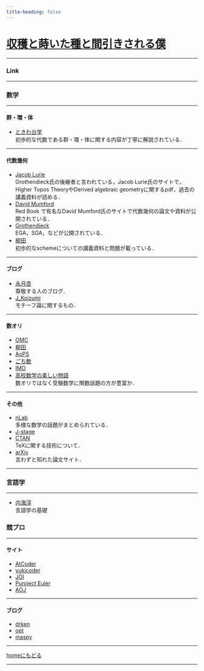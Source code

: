 ```yaml
---
title-heading: false
---
```

<!-- Global site tag (gtag.js) - Google Analytics -->
<script async src="https://www.googletagmanager.com/gtag/js?id=UA-212193483-1"></script>
<script>
  window.dataLayer = window.dataLayer || [];
  function gtag(){dataLayer.push(arguments);}
  gtag('js', new Date());

  gtag('config', 'UA-212193483-1');
</script>


# [収穫と蒔いた種と間引きされる僕](https://koutya0akari.github.io/)

---

### Link

---

### 数学

---

#### 群・環・体

- [ときわ台学](http://www.f-denshi.com/000TokiwaJPN/01daisu/000daisu.html)<br />
  初歩的な代数である群・環・体に関する内容が丁寧に解説されている．<br />
  
---

#### 代数幾何

- [Jacob Lurie](https://www.math.ias.edu/~lurie/)<br />
  Grothendieck氏の後継者と言われている，Jacob Lurie氏のサイトで，Higher Topos TheoryやDerived algebraic geometryに関するpdf，過去の講義資料が読める．<br />
- [David Mumford](https://www.dam.brown.edu/people/mumford/alg_geom/introAG.html)<br />
  Red Book で有名なDavid Mumford氏のサイトで代数幾何の論文や資料が公開されている．<br />
- [Grothendieck](https://webusers.imj-prg.fr/~leila.schneps/grothendieckcircle/pubtexts.php)<br />
  EGA，SGA，などが公開されている．<br />
- [柳田](https://www.math.nagoya-u.ac.jp/~yanagida/2018WA.html)<br />
  初歩的なschemeについての講義資料と問題が載っている．<br />

---

#### ブログ

- [永月杏](https://www.all-for-nothing.com/about)<br />
  尊敬する人のブログ．<br />
- [J_Koizumi](https://asuka-math.amebaownd.com/)<br />
  モチーフ論に関するもの．<br />

---

#### 数オリ

- [OMC](http://onlinemathcontest.com/)<br />
- [柳田](http://izumi-math.jp/I_Yanagita/I_Yanagita.html)<br />
- [AoPS](https://artofproblemsolving.com/community/c13_contests)<br />
- [ごち数](https://gochisuu.netlify.app/)<br />
- [IMO](https://www.imo-official.org/)<br />
- [高校数学の美しい物語](https://mathtrain.jp/)<br />
  数オリではなく受験数学に関数話題の方が豊富か．<br />

---

#### その他

- [nLab](https://ncatlab.org/nlab/show/HomePage)<br />
  多様な数学の話題がまとめられている．<br />
- [J-stage](https://www.jstage.jst.go.jp/browse/sugaku/list/-char/ja)<br />
- [CTAN](https://www.ctan.org/)<br />
  TeXに関する技術について．<br />
- [arXiv](https://arxiv.org/)<br />
  言わずと知れた論文サイト．<br />

---

### 言語学

---
- [内海淳](http://culture.cc.hirosaki-u.ac.jp/english/utsumi/)<br />
   言語学の基礎<br />

### 競プロ

---

#### サイト
- [AtCoder](https://atcoder.jp/?lang=ja)<br />
- [yukicoder](https://yukicoder.me/)<br />
- [JOI](https://www.ioi-jp.org/)<br />
- [Puroject Euler](https://projecteuler.net/archives)<br />
- [AOJ](https://onlinejudge.u-aizu.ac.jp/home)<br />

---

#### ブログ

- [drken](https://drken1215.hatenablog.com/)<br />
- [opt](https://opt-cp.com/)<br />
- [maspy](https://maspypy.com/)<br />

---

[homeにもどる](https://koutya0akari.github.io/)

---